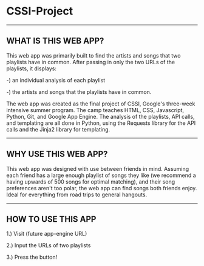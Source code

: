 # CSSI-Project
--------------------------------------------------------------------------------
WHAT IS THIS WEB APP?
--------------------------------------------------------------------------------
This web app was primarily built to find the artists and songs that two playlists
have in common. After passing in only the two URLs of the playlists, it displays:

-) an individual analysis of each playlist

-) the artists and songs that the playlists have in common.

The web app was created as the final project of CSSI, Google's three-week intensive
summer program. The camp teaches HTML, CSS, Javascript, Python, Git, and Google
App Engine. The analysis of the playlists, API calls, and templating are all done 
in Python, using the Requests library for the API calls and the 
Jinja2 library for templating.

--------------------------------------------------------------------------------
WHY USE THIS WEB APP?
--------------------------------------------------------------------------------
This web app was designed with use between friends in mind. Assuming each friend
has a large enough playlist of songs they like (we recommend a having upwards of 500 songs for optimal
matching), and their song preferences aren't too polar, the web app can find songs
both friends enjoy. Ideal for everything from road trips to general hangouts.

--------------------------------------------------------------------------------
HOW TO USE THIS APP
--------------------------------------------------------------------------------
1.) Visit (future app-engine URL)

2.) Input the URLs of two playlists

3.) Press the button!

